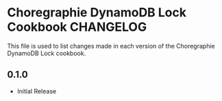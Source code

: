 # Choregraphie DynamoDB Lock Cookbook CHANGELOG

This file is used to list changes made in each version of the Choregraphie DynamoDB Lock cookbook.

## 0.1.0

- Initial Release
